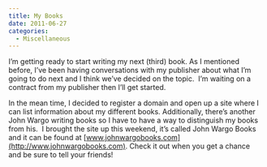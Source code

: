 ```yaml
---
title: My Books
date: 2011-06-27
categories: 
  - Miscellaneous
---
```


I’m getting ready to start writing my next (third) book. As I mentioned before, I’ve been having conversations with my publisher about what I’m going to do next and I think we’ve decided on the topic.  I’m waiting on a contract from my publisher then I’ll get started.

In the mean time, I decided to register a domain and open up a site where I can list information about my different books. Additionally, there’s another John Wargo writing books so I have to have a way to distinguish my books from his.  I brought the site up this weekend, it’s called John Wargo Books and it can be found at [www.johnwargobooks.com](http://www.johnwargobooks.com). Check it out when you get a chance and be sure to tell your friends!
